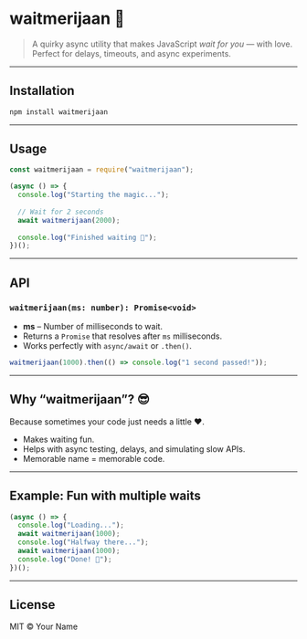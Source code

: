 
# waitmerijaan 💖

> A quirky async utility that makes JavaScript *wait for you* — with love.  
> Perfect for delays, timeouts, and async experiments.

---

## Installation

```bash
npm install waitmerijaan
```

---

## Usage

```js
const waitmerijaan = require("waitmerijaan");

(async () => {
  console.log("Starting the magic...");
  
  // Wait for 2 seconds
  await waitmerijaan(2000);
  
  console.log("Finished waiting 💖");
})();
```

---

## API

### `waitmerijaan(ms: number): Promise<void>`

- **ms** – Number of milliseconds to wait.
- Returns a `Promise` that resolves after `ms` milliseconds.
- Works perfectly with `async/await` or `.then()`.

```js
waitmerijaan(1000).then(() => console.log("1 second passed!"));
```

---

## Why “waitmerijaan”? 😎

Because sometimes your code just needs a little ❤️.  
- Makes waiting fun.  
- Helps with async testing, delays, and simulating slow APIs.  
- Memorable name = memorable code.  

---

## Example: Fun with multiple waits

```js
(async () => {
  console.log("Loading...");
  await waitmerijaan(1000);
  console.log("Halfway there...");
  await waitmerijaan(1000);
  console.log("Done! 🎉");
})();
```

---

## License

MIT © Your Name
